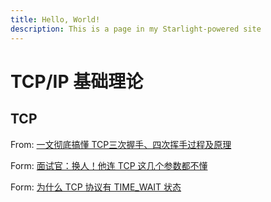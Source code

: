 ```yaml
---
title: Hello, World!
description: This is a page in my Starlight-powered site
---
```


# TCP/IP 基础理论

## TCP

From: [一文彻底搞懂 TCP三次握手、四次挥手过程及原理](https://mp.weixin.qq.com/s/IYopLBVowY8eWDZ0XOQ8IQ)

Form: [面试官：换人！他连 TCP 这几个参数都不懂](https://mp.weixin.qq.com/s/fjnChU3MKNc_x-Wk7evLhg)

Form: [为什么 TCP 协议有 TIME_WAIT 状态](https://mp.weixin.qq.com/s/LNWv5I-klJCBCX4e84WbTQ)
